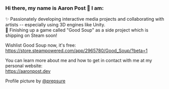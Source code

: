 ### Hi there, my name is Aaron Post 👋 I am:   
✨ Passionately developing interactive media projects and collaborating with artists -- especially using 3D engines like Unity.   
🥣 Finishing up a game called "Good Soup" as a side project which is shipping on Steam soon!   
   
Wishlist Good Soup now, it's free:   
https://store.steampowered.com/app/2965780/Good_Soup/?beta=1
   
You can learn more about me and how to get in contact with me at my personal website:   
https://aaronpost.dev   

Profile picture by <a href="https://github.com/prepsure">@prepsure</a>
